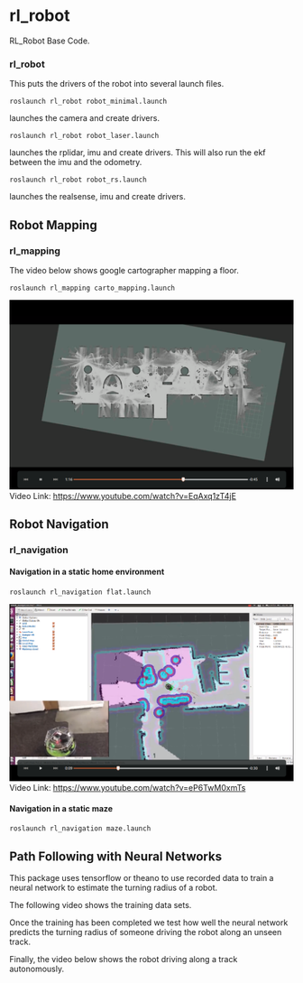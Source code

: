 # rl_robot
RL_Robot Base Code.

### rl_robot
This puts the drivers of the robot into several launch files.

```
roslaunch rl_robot robot_minimal.launch
```
launches the camera and create drivers.

```
roslaunch rl_robot robot_laser.launch 
```
launches the rplidar, imu and create drivers. This will also run the ekf between the imu and the odometry.

```
roslaunch rl_robot robot_rs.launch
```
launches the realsense, imu and create drivers.

## Robot Mapping
### rl_mapping
The video below shows google cartographer mapping a floor.
```
roslaunch rl_mapping carto_mapping.launch
```

[![Watch the video](https://github.com/JamesUnicomb/rl_robot/blob/master/video_clipping_mapping.png)](https://www.youtube.com/watch?v=EqAxq1zT4jE)
Video Link: https://www.youtube.com/watch?v=EqAxq1zT4jE


## Robot Navigation
### rl_navigation
#### Navigation in a static home environment
```
roslaunch rl_navigation flat.launch
```

[![Watch the video](https://github.com/JamesUnicomb/rl_robot/blob/master/video_clipping_navigation.png)](https://www.youtube.com/watch?v=eP6TwM0xmTs)
Video Link: https://www.youtube.com/watch?v=eP6TwM0xmTs

#### Navigation in a static maze
```
roslaunch rl_navigation maze.launch
```


## Path Following with Neural Networks
This package uses tensorflow or theano to use recorded data to train a neural network to estimate the turning radius of a robot.

The following video shows the training data sets.

Once the training has been completed we test how well the neural network predicts the turning radius of someone driving the robot along an unseen track.

Finally, the video below shows the robot driving along a track autonomously.
